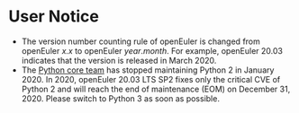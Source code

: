 # User Notice<a name="EN-US_TOPIC_0232332818"></a>

-   The version number counting rule of openEuler is changed from openEuler  _x.x_  to openEuler  _year_._month_. For example, openEuler 20.03 indicates that the version is released in March 2020.
-   The  [Python core team](https://www.python.org/dev/peps/pep-0373/#update)  has stopped maintaining Python 2 in January 2020. In 2020, openEuler 20.03 LTS SP2 fixes only the critical CVE of Python 2 and will reach the end of maintenance \(EOM\) on December 31, 2020. Please switch to Python 3 as soon as possible.

